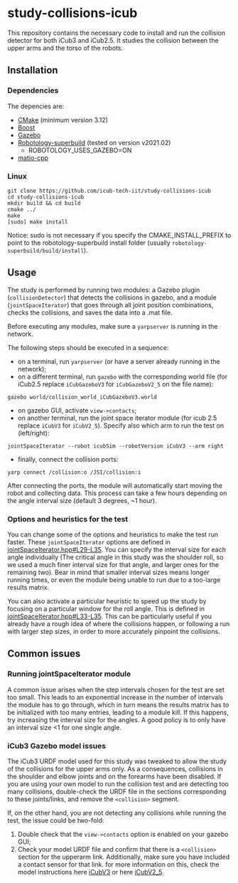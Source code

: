study-collisions-icub
=====================

This repository contains the necessary code to install and run the collision detector for both iCub3 and iCub2.5.
It studies the collision between the upper arms and the torso of the robots.

## Installation
### Dependencies

The depencies are:
- [CMake](https://cmake.org/install/) (minimum version 3.12)
- [Boost](https://www.boost.org/)
- [Gazebo](http://gazebosim.org/tutorials?cat=install)
- [Robotology-superbuild](https://github.com/robotology/robotology-superbuild#source-installation) (tested on version v2021.02)
  - ROBOTOLOGY\_USES\_GAZEBO=ON
- [matio-cpp](https://github.com/dic-iit/matio-cpp#installation)


### Linux
```
git clone https://github.com/icub-tech-iit/study-collisions-icub
cd study-collisions-icub
mkdir build && cd build
cmake ../
make
[sudo] make install
```
Notice: sudo is not necessary if you specify the CMAKE_INSTALL_PREFIX to point to the robotology-superbuild install folder (usually `robotology-superbuild/build/install`).

## Usage

The study is performed by running two modules: a Gazebo plugin (`collisionDetector`) that detects the collisions in gazebo, and a module (`jointSpaceIterator`) that goes through all joint position combinations, checks the collisions, and saves the data into a .mat file.

Before executing any modules, make sure a `yarpserver` is running in the network.

The following steps should be executed in a sequence:

- on a terminal, run `yarpserver` (or have a server already running in the network);
- on a different terminal, run `gazebo` with the corresponding world file (for iCub2.5 replace `iCubGazeboV3` for `iCubGazeboV2_5` on the file name):
```
gazebo world/collision_world_iCubGazeboV3.world 
```
- on gazebo GUI, activate `view->contacts`;
- on another terminal, run the joint space iterator module (for icub 2.5 replace `iCubV3` for `iCubV2_5`). Specify also which arm to run the test on (left/right):
```
jointSpaceIterator --robot icubSim --robotVersion iCubV3 --arm right
```
- finally, connect the collision ports:
```
yarp connect /collision:o /JSI/collision:i
```

After connecting the ports, the module will automatically start moving the robot and collecting data. This process can take a few hours depending on the angle interval size (default 3 degrees, ~1 hour).

### Options and heuristics for the test

You can change some of the options and heuristics to make the test run faster. These `jointSpaceIterator` options are defined in [jointSpaceIterator.hpp#L29-L35](https://github.com/icub-tech-iit/study-collisions-icub/blob/642811f815947548bf612542f479a0070db88d40/modules/jointSpaceIterator/include/jointSpaceIterator.hpp#L29-L35). You can specify the interval size for each angle individually (The critical angle in this study was the shoulder roll, so we used a much finer interval size for that angle, and larger ones for the remaining two). Bear in mind that smaller interval sizes means longer running times, or even the module being unable to run due to a too-large results matrix.

You can also activate a particular heuristic to speed up the study by focusing on a particular window for the roll angle. This is defined in [jointSpaceIterator.hpp#L33-L35](https://github.com/icub-tech-iit/study-collisions-icub/blob/642811f815947548bf612542f479a0070db88d40/modules/jointSpaceIterator/include/jointSpaceIterator.hpp#L33-L35). This can be particularly useful if you already have a rough idea of where the collisions happen, or following a run with larger step sizes, in order to more accurately pinpoint the collisions.


## Common issues

### Running jointSpaceIterator module

A common issue arises when the step intervals chosen for the test are set too small. This leads to an exponential increase in the number of intervals the module has to go through, which in turn means the results matrix has to be initialized with too many entries, leading to a module kill. If this happens, try increasing the interval size for the angles. A good policy is to only have an interval size <1 for one single angle.

### iCub3 Gazebo model issues

The iCub3 URDF model used for this study was tweaked to allow the study of the collisions for the upper arms only. As a consequences, collisions in the shoulder and elbow joints and on the forearms have been disabled. If you are using your own model to run the collision test and are detecting too many collisions, double-check the URDF file in the sections corresponding to these joints/links, and remove the `<collision>` segment.

If, on the other hand, you are not detecting any collisions while running the test, the issue could be two-fold:
1. Double check that the `view->contacts` option is enabled on your gazebo GUI;
2. Check your model URDF file and confirm that there is a `<collision>` section for the upperarm link. Additionally, make sure you have included a contact sensor for that link. for more information on this, check the model instructions here [iCubV3](https://github.com/icub-tech-iit/study-collisions-icub/tree/master/models/collisions_model/iCubGazeboV3_collisions) or here [iCubV2_5](https://github.com/icub-tech-iit/study-collisions-icub/tree/master/models/collisions_model/iCubGazeboV2_5_collisions).
